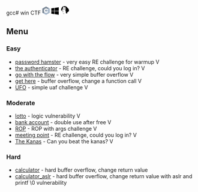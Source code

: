 gcc# win CTF <img src="https://github.com/MajoRoth/CTF/blob/main/static/c.svg" width="20"> <img src="https://github.com/MajoRoth/CTF/blob/main/static/windows.svg" width="20"> <img src="https://github.com/MajoRoth/CTF/blob/main/static/ida.png" width="25">


## Menu
### Easy
* [password hamster](https://github.com/MajoRoth/CTF/tree/main/password_hamster) - very easy RE challenge for warmup V
* [the authenticator](https://github.com/MajoRoth/CTF/tree/main/the_authenticator) - RE challenge, could you log in? V
* [go with the flow](https://github.com/MajoRoth/CTF/tree/main/go_with_the_flow) - very simple buffer overflow V
* [get here](https://github.com/MajoRoth/CTF/tree/main/get_here) - buffer overflow, change a function call V
* [UFO](https://github.com/MajoRoth/CTF/tree/main/ufo) - simple uaf challenge V

### Moderate
* [lotto](https://github.com/MajoRoth/CTF/tree/main/lotto) - logic vulnerability V
* [bank account](https://github.com/MajoRoth/CTF/tree/main/bank_account) - double use after free V
* [ROP](https://github.com/MajoRoth/CTF/tree/main/ROP) - ROP with args challenge V
* [meeting point](https://github.com/MajoRoth/CTF/tree/main/meeting_point) - RE challenge, could you log in? V
* [The Kanas](https://github.com/MajoRoth/CTF/tree/main/the_kanas) - Can you beat the kanas? V

### Hard
* [calculator](https://github.com/MajoRoth/CTF/tree/main/calculator) - hard buffer overflow, change return value
* [calculator_aslr](https://github.com/MajoRoth/CTF/tree/main/calculator_aslr) - hard buffer overflow, change return value with aslr and printf \0 vulnerability




